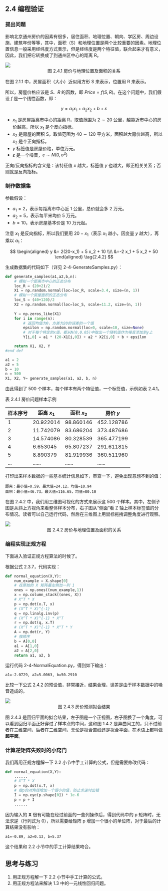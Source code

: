 
## 2.4 编程验证

### 提出问题

影响北京通州房价的因素有很多，居住面积、地理位置、朝向、学区房、周边设施、建筑年份等等，其中，面积（S）和地理位置是两个比较重要的因素。地理位置信息一般采用经纬度方式表示，但是经纬度是两个特征值，联合起来才有意义，因此，我们把它转换成了到通州区中心的距离 R。

<img src="./images/2-4-1.png" />
<center>图 2.4.1 房价与地理位置及面积的关系</center>

在图 2.1.1 中，房屋面积（大小）近似用方形 S 来表示，位置用 R 来表示。

所以，房屋价格应该是 $S、R$ 的函数，即 $Price = f(S,R)$。在这个问题中，我们假设 $f$ 是一个线性函数，即：

$$
y = a_1x_1 + a_2x_2 + b + \varepsilon \tag{2.4.1}
$$

- $x_1$ 是房屋距离市中心的距离 R，取值范围为 $2 \sim 20$ 公里，越靠近市中心的房价越高，所以 $x_1$ 是个反向指标。
- $x_2$ 是房屋的面积 S，取值范围为 $40 \sim 120$ 平方米，面积越大房价越高，所以 $x_2$ 是个正向指标。
- $y$ 标签值是房屋价格，单位万元。
- $\varepsilon$ 是一个噪音，$\varepsilon \sim N(0, \sigma^2)$

正向/反向指标的含义是：该特征值 $x$ 越大，标签值 $y$ 也越大，即正相关关系；否则就是反向指标。

### 制作数据集

参数假设：

- $a_1 = 2$，表示每距离市中心近 1 公里，总价就会多 2 万元。
- $a_2 = 5$，表示每平米均价 5 万元。
- $b = 10$，表示房屋基本价是 10 万元起。

注意 $x_1$ 是反向指标，所以我们要用 $20-x_1$（表示 $x_1$ 越小，因变量 $y$ 越大），再乘以 $a_1$：

$$
\begin{aligned}
y &= 2(20-x_1) + 5 x_2 + 10 
\\\\
&=-2 x_1 + 5 x_2 + 50
\end{aligned}
\tag{2.4.2}
$$

生成数据集的代码如下（详见 2-4-GenerateSamples.py）：

```Python
def generate_samples(a1,a2,b,n):
    # 模拟一个距离市中心的正态分布
    loc_R = (20+2)/2
    X1 = np.random.normal(loc=loc_R, scale=3.4, size=(n, 1))
    # 模拟一个房屋面积的正态分布
    loc_S = (40+120)/2
    X2 = np.random.normal(loc=loc_S, scale=11.2, size=(n, 1))
    
    Y = np.zeros_like(X1)
    for i in range(n):
        # 返回均值为0，方差为20的误差的一个值
        epsilon = np.random.normal(loc=0, scale=10, size=None)
        # 对于每个特定的x值，都从N(0,0.05)中取出一个随机值作为噪音添加到y上
        Y[i,0] = a1 * (20-X1[i,0]) + a2 * X2[i,0] + b + epsilon

    return X1, X2, Y
#end def

a1 = 2
a2 = 5
b = 10
n = 500
X1, X2, Y= generate_samples(a1, a2, b, n)
```

由此得到了 500 个样本，每个样本有两个特征值，一个标签值，示例如表 2.4.1。

表 2.4.1 房价问题样本示例

|样本序号|距离 $x_1$|面积 $x_2$|房价 $y$|
|--|--|--|--|
|1|20.922014 | 98.860146 | 452.128786|
|2|11.742079 | 83.686204 | 373.487686|
|3|14.574086 | 80.328539 | 365.477199|
|4|6.653045 | 65.807237 | 291.611815|
|5|8.890379 | 81.919936 | 360.511960|
|...|...... |......|......|

打印出来样本数据的一些基本统计信息如下，审查一下，避免出现意想不到的值：

```
距离：最小值=0.59，最大值=24.12，均值=10.94
面积：最小值=46.73，最大值=116.65，均值=80.10
```

在图 2.4.2 中，我们用三维图可视化的方式来展示这 500 个样本。其中，左侧子图是从斜上方视角来看整体样本分布，右子图从“侧面”看 Z 轴上样本标签值的分布情况。读者可以自己运行代码，然后在三维图上用鼠标拖拽调整角度进行观察。

<img src="./images/2-4-2.png" />
<center>图 2.4.2 房价与地理位置及面积的关系</center>

### 编程实现正规方程

下面进入验证正规方程算法的时候了。

根据公式 2.3.7，代码实现：

```Python
def normal_equation(X,Y):
    num_example = X.shape[0]
    # 在原始的 X 矩阵最左侧加一列 1
    ones = np.ones((num_example,1))
    x = np.column_stack((ones, X))    
    # X^T * X
    p = np.dot(x.T, x)
    # (X^T * X)^{-1}
    q = np.linalg.inv(p)
    # (X^T * X)^{-1} * X^T
    r = np.dot(q, x.T)
    # (X^T * X)^{-1} * X^T * Y
    A = np.dot(r, Y)
    # 按顺序
    b = A[0,0]
    a1 = A[1,0]
    a2 = A[2,0]
    return a1, a2, b
```
运行代码 2-4-NormalEquation.py，得到如下输出：

```
a1=-2.0729, a2=5.0063, b=50.2910
```

比较一下公式 2.4.2 的预设值，非常接近，结果合理，误差是由于样本数据中的噪音造成的。

<img src="./images/2-4-3.png" />
<center>图 2.4.3 房价预测拟合结果</center>

图 2.4.3 是回归平面的拟合结果，左子图是一个正视图，右子图换了一个角度，可以看到回归平面正好穿过了样本点的中间，这和图 1.4.2 是异曲同工的，只不过前者在三维空间，后者在二维空间，无论是拟合直线还是拟合平面，在术语上都叫做**超平面**。

### 计算逆矩阵失败时的小窍门

我们再用正规方程解一下 2.2 小节中手工计算的公式，但是需要修改代码：

```Python
def normal_equation(X,Y):
    ......
    # X^T * X
    p = np.dot(x.T, x)
    # 给p的对角线增加一个很小的值，防止求逆时出错
    I = np.eye(p.shape[0]) * 1e-6
    p = p + I
    ......
```
因为输入的 $\boldsymbol{X}$ 很有可能在经过前面的一些列操作后，得到代码中的 p 矩阵时，无法求逆（行列式为 0），所以需要给矩阵 p 增加一个很小的单位阵，对于最后的计算结果没有影响：
```
a1=-0.89, a2=0.13, b=5.37
```
这个结果和 2.2 小节中的手工计算结果吻合。

## 思考与练习

1. 用正规方程解一下 2.2 小节中手工计算的公式。
2. 用正规方程法来解决 1.3 中的一元线性回归问题。
